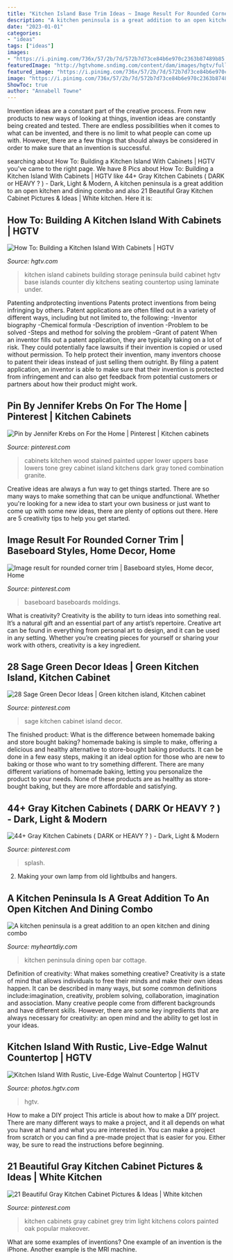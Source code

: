 ```yaml
---
title: "Kitchen Island Base Trim Ideas ~ Image Result For Rounded Corner Trim"
description: "A kitchen peninsula is a great addition to an open kitchen and dining combo"
date: "2023-01-01"
categories:
- "ideas"
tags: ["ideas"]
images:
- "https://i.pinimg.com/736x/57/2b/7d/572b7d73ce84b6e970c2363b87489b85.jpg"
featuredImage: "http://hgtvhome.sndimg.com/content/dam/images/hgtv/fullset/2007/9/14/1/HCCAN-101_MillerKitchen-After.jpg.rend.hgtvcom.616.462.suffix/1400942292001.jpeg"
featured_image: "https://i.pinimg.com/736x/57/2b/7d/572b7d73ce84b6e970c2363b87489b85.jpg"
image: "https://i.pinimg.com/736x/57/2b/7d/572b7d73ce84b6e970c2363b87489b85.jpg"
ShowToc: true
author: "Annabell Towne"
---
```



Invention ideas are a constant part of the creative process. From new products to new ways of looking at things, invention ideas are constantly being created and tested. There are endless possibilities when it comes to what can be invented, and there is no limit to what people can come up with. However, there are a few things that should always be considered in order to make sure that an invention is successful.

	

		
searching about How To: Building a Kitchen Island With Cabinets | HGTV you've came to the right page. We have 8 Pics about How To: Building a Kitchen Island With Cabinets | HGTV like 44+ Gray Kitchen Cabinets ( DARK or HEAVY ? ) - Dark, Light &amp; Modern, A kitchen peninsula is a great addition to an open kitchen and dining combo and also 21 Beautiful Gray Kitchen Cabinet Pictures &amp; Ideas | White kitchen. Here it is:
		
    
## How To: Building A Kitchen Island With Cabinets | HGTV

<img loading=lazy src="http://hgtvhome.sndimg.com/content/dam/images/hgtv/fullset/2007/9/14/1/HCCAN-101_MillerKitchen-After.jpg.rend.hgtvcom.616.462.suffix/1400942292001.jpeg" onerror="this.onerror=null;this.src='https://tse1.mm.bing.net/th?id=OIP.BKjUGAO2es4yN-6ZxETUIgHaFj&amp;pid=15.1';" alt="How To: Building a Kitchen Island With Cabinets | HGTV">

_Source: hgtv.com_

>kitchen island cabinets building storage peninsula build cabinet hgtv base islands counter diy kitchens seating countertop using laminate under. 

	

Patenting andprotecting inventions
Patents protect inventions from being infringing by others. Patent applications are often filled out in a variety of different ways, including but not limited to, the following: 
-Inventor biography 
-Chemical formula 
-Description of invention 
-Problem to be solved 
-Steps and method for solving the problem 
-Grant of patent 
When an inventor fills out a patent application, they are typically taking on a lot of risk. They could potentially face lawsuits if their invention is copied or used without permission. To help protect their invention, many inventors choose to patent their ideas instead of just selling them outright. By filing a patent application, an inventor is able to make sure that their invention is protected from infringement and can also get feedback from potential customers or partners about how their product might work.

    
## Pin By Jennifer Krebs On For The Home | Pinterest | Kitchen Cabinets

<img loading=lazy src="https://i.pinimg.com/736x/de/2b/4e/de2b4e67f4cc7f3c2bbbb9f926471ca8--two-tone-kitchen-cabinets-base-cabinets.jpg" onerror="this.onerror=null;this.src='https://tse3.mm.bing.net/th?id=OIP.vyGCaXIDTEaWFUp0RakDvAHaLH&amp;pid=15.1';" alt="Pin by Jennifer Krebs on For the Home | Pinterest | Kitchen cabinets">

_Source: pinterest.com_

>cabinets kitchen wood stained painted upper lower uppers base lowers tone grey cabinet island kitchens dark gray toned combination granite. 

	

Creative ideas are always a fun way to get things started. There are so many ways to make something that can be unique andfunctional. Whether you're looking for a new idea to start your own business or just want to come up with some new ideas, there are plenty of options out there. Here are 5 creativity tips to help you get started.

    
## Image Result For Rounded Corner Trim | Baseboard Styles, Home Decor, Home

<img loading=lazy src="https://i.pinimg.com/736x/bd/35/b4/bd35b4144cf368128af2eaa9c5be5c97.jpg" onerror="this.onerror=null;this.src='https://tse4.mm.bing.net/th?id=OIP.arQE2u_uVJg05_0ki_FATQAAAA&amp;pid=15.1';" alt="Image result for rounded corner trim | Baseboard styles, Home decor, Home">

_Source: pinterest.com_

>baseboard baseboards moldings. 

	

What is creativity?
Creativity is the ability to turn ideas into something real. It’s a natural gift and an essential part of any artist’s repertoire. Creative art can be found in everything from personal art to design, and it can be used in any setting. Whether you’re creating pieces for yourself or sharing your work with others, creativity is a key ingredient.

    
## 28 Sage Green Decor Ideas | Green Kitchen Island, Kitchen Cabinet

<img loading=lazy src="https://i.pinimg.com/736x/25/77/fd/2577fdbae84891545267c7be0d49605a.jpg" onerror="this.onerror=null;this.src='https://tse4.mm.bing.net/th?id=OIP.HksAGx4yQj2KVT9uQdfingHaJ6&amp;pid=15.1';" alt="28 Sage Green Decor Ideas | Green kitchen island, Kitchen cabinet">

_Source: pinterest.com_

>sage kitchen cabinet island decor. 

	

The finished product: What is the difference between homemade baking and store bought baking?
homemade baking is simple to make, offering a delicious and healthy alternative to store-bought baking products. It can be done in a few easy steps, making it an ideal option for those who are new to baking or those who want to try something different. There are many different variations of homemade baking, letting you personalize the product to your needs. None of these products are as healthy as store-bought baking, but they are more affordable and satisfying.

    
## 44+ Gray Kitchen Cabinets ( DARK Or HEAVY ? ) - Dark, Light &amp; Modern

<img loading=lazy src="https://i.pinimg.com/736x/57/2b/7d/572b7d73ce84b6e970c2363b87489b85.jpg" onerror="this.onerror=null;this.src='https://tse2.mm.bing.net/th?id=OIP.nn92bx7gZrUi0psYdLOkOAHaLH&amp;pid=15.1';" alt="44+ Gray Kitchen Cabinets ( DARK or HEAVY ? ) - Dark, Light &amp; Modern">

_Source: pinterest.com_

>splash. 

	

2. Making your own lamp from old lightbulbs and hangers.

    
## A Kitchen Peninsula Is A Great Addition To An Open Kitchen And Dining Combo

<img loading=lazy src="http://www.myheartdiy.com/wp-content/uploads/2017/04/30s-cottage-kitchen-remodel-if-no-room-for-an-island-a-peninsula-would-work-well-but-maybe-bar-level..jpg" onerror="this.onerror=null;this.src='https://tse1.mm.bing.net/th?id=OIP.whxyW8z9S6SzAbIY1o5X7wHaJ4&amp;pid=15.1';" alt="A kitchen peninsula is a great addition to an open kitchen and dining combo">

_Source: myheartdiy.com_

>kitchen peninsula dining open bar cottage. 

	

Definition of creativity: What makes something creative?
Creativity is a state of mind that allows individuals to free their minds and make their own ideas happen. It can be described in many ways, but some common definitions include:imagination, creativity, problem solving, collaboration, imagination and association. 
Many creative people come from different backgrounds and have different skills. However, there are some key ingredients that are always necessary for creativity: an open mind and the ability to get lost in your ideas.

    
## Kitchen Island With Rustic, Live-Edge Walnut Countertop | HGTV

<img loading=lazy src="https://hgtvhome.sndimg.com/content/dam/images/hgtv/fullset/2015/1/20/0/Lauren-Levant-Bland_Modern-Rustic-Kitchen-island.jpg.rend.hgtvcom.616.924.suffix/1421782161583.jpeg" onerror="this.onerror=null;this.src='https://tse1.mm.bing.net/th?id=OIP.td_IOosZIUXfO9Pd4T7MEAHaLH&amp;pid=15.1';" alt="Kitchen Island With Rustic, Live-Edge Walnut Countertop | HGTV">

_Source: photos.hgtv.com_

>hgtv. 

	

How to make a DIY project
This article is about how to make a DIY project. There are many different ways to make a project, and it all depends on what you have at hand and what you are interested in. You can make a project from scratch or you can find a pre-made project that is easier for you. Either way, be sure to read the instructions before beginning.

    
## 21 Beautiful Gray Kitchen Cabinet Pictures &amp; Ideas | White Kitchen

<img loading=lazy src="https://i.pinimg.com/736x/f3/9d/87/f39d87569ae28851164a758a96d8eab9.jpg" onerror="this.onerror=null;this.src='https://tse2.mm.bing.net/th?id=OIP.ZTp1XK59LmHKTlPfanQYygHaLG&amp;pid=15.1';" alt="21 Beautiful Gray Kitchen Cabinet Pictures &amp; Ideas | White kitchen">

_Source: pinterest.com_

>kitchen cabinets gray cabinet grey trim light kitchens colors painted oak popular makeover. 

	

What are some examples of inventions?
One example of an invention is the iPhone. Another example is the MRI machine.

